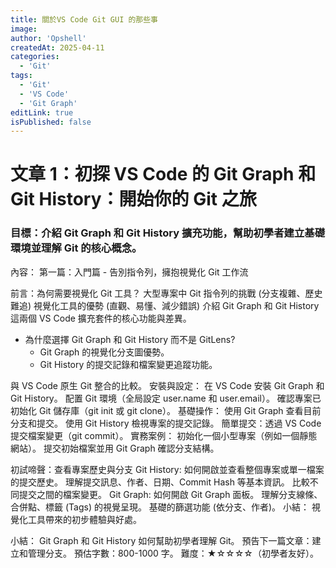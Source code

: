 ```yaml
---
title: 關於VS Code Git GUI 的那些事
image:
author: 'Opshell'
createdAt: 2025-04-11
categories:
  - 'Git'
tags:
  - 'Git'
  - 'VS Code'
  - 'Git Graph'
editLink: true
isPublished: false
---
```


# 文章 1：初探 VS Code 的 Git Graph 和 Git History：開始你的 Git 之旅

### 目標：介紹 Git Graph 和 Git History 擴充功能，幫助初學者建立基礎環境並理解 Git 的核心概念。
內容：
第一篇：入門篇 - 告別指令列，擁抱視覺化 Git 工作流

前言：為何需要視覺化 Git 工具？
大型專案中 Git 指令列的挑戰 (分支複雜、歷史難追)
視覺化工具的優勢 (直觀、易懂、減少錯誤)
介紹 Git Graph 和 Git History 這兩個 VS Code 擴充套件的核心功能與差異。

- 為什麼選擇 Git Graph 和 Git History 而不是 GitLens?
  - Git Graph 的視覺化分支圖優勢。
  - Git History 的提交記錄和檔案變更追蹤功能。

與 VS Code 原生 Git 整合的比較。
安裝與設定：
在 VS Code 安裝 Git Graph 和 Git History。
配置 Git 環境（全局設定 user.name 和 user.email）。
確認專案已初始化 Git 儲存庫（git init 或 git clone）。
基礎操作：
使用 Git Graph 查看目前分支和提交。
使用 Git History 檢視專案的提交記錄。
簡單提交：透過 VS Code 提交檔案變更（git commit）。
實務案例：
初始化一個小型專案（例如一個靜態網站）。
提交初始檔案並用 Git Graph 確認分支結構。

  初試啼聲：查看專案歷史與分支
Git History:
如何開啟並查看整個專案或單一檔案的提交歷史。
理解提交訊息、作者、日期、Commit Hash 等基本資訊。
比較不同提交之間的檔案變更。
Git Graph:
如何開啟 Git Graph 面板。
理解分支線條、合併點、標籤 (Tags) 的視覺呈現。
基礎的篩選功能 (依分支、作者)。
小結： 視覺化工具帶來的初步體驗與好處。

小結：
Git Graph 和 Git History 如何幫助初學者理解 Git。
預告下一篇文章：建立和管理分支。
預估字數：800-1000 字。
難度：★☆☆☆☆（初學者友好）。
